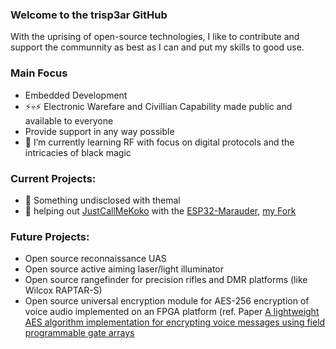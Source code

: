 ### Welcome to the trisp3ar GitHub

With the uprising of open-source technologies, I like to contribute and support the communnity as best as I can and put my skills to good use.

### Main Focus

- Embedded Development
- ⚡💀⚡ Electronic Warefare and Civillian Capability made public and available to everyone
- Provide support in any way possible
- 🌱 I’m currently learning RF with focus on digital protocols and the intricacies of black magic

### Current Projects:

- 👀 Something undisclosed with themal
- 🐴 helping out [JustCallMeKoko](https://github.com/justcallmekoko) with the [ESP32-Marauder](https://github.com/justcallmekoko/ESP32Marauder), [my Fork](https://github.com/trisp3ar/ESP32Marauder)

### Future Projects:

- Open source reconnaissance UAS
- Open source active aiming laser/light illuminator
- Open source rangefinder for precision rifles and DMR platforms (like Wilcox RAPTAR-S)
- Open source universal encryption module for AES-256 encryption of voice audio implemented on an FPGA platform (ref. Paper [A lightweight AES algorithm implementation for encrypting voice messages using field programmable gate arrays](https://reader.elsevier.com/reader/sd/pii/S1319157820304316?token=A09BC0B5DB4B16E62DE370AAE2C9E11FAB1AAD4890C803BB3F484E70FCB18184C3515FB45E0BBCA3A894EE54182F1BA4&originRegion=eu-west-1&originCreation=20230110120201)

<!---
trisp3ar/trisp3ar is a ✨ special ✨ repository because its `README.md` (this file) appears on your GitHub profile.
You can click the Preview link to take a look at your changes.
--->
